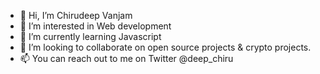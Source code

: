 - 👋 Hi, I’m Chirudeep Vanjam
- 👀 I’m interested in Web development
- 🌱 I’m currently learning Javascript
- 💞️ I’m looking to collaborate on open source projects & crypto projects.
- 📫 You can reach out to me on Twitter @deep_chiru

<!---
chirudeep37/chirudeep37 is a ✨ special ✨ repository because its `README.md` (this file) appears on your GitHub profile.
You can click the Preview link to take a look at your changes.
--->
